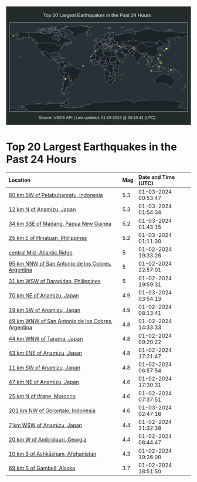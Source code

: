 ![Map](./map.png)

# Top 20 Largest Earthquakes in the Past 24 Hours

| Location | Mag | Date and Time (UTC) |
|:---|:---|:---|
| [60 km SW of Pelabuhanratu, Indonesia](https://earthquake.usgs.gov/earthquakes/eventpage/us6000m1ar) | 5.3 | 01-03-2024 00:53:47 |
| [12 km N of Anamizu, Japan](https://earthquake.usgs.gov/earthquakes/eventpage/us6000m1bj) | 5.3 | 01-03-2024 01:54:34 |
| [34 km SSE of Madang, Papua New Guinea](https://earthquake.usgs.gov/earthquakes/eventpage/us6000m1bg) | 5.2 | 01-03-2024 01:43:15 |
| [25 km E of Hinatuan, Philippines](https://earthquake.usgs.gov/earthquakes/eventpage/us6000m1b7) | 5.2 | 01-03-2024 01:11:30 |
| [central Mid-Atlantic Ridge](https://earthquake.usgs.gov/earthquakes/eventpage/us6000m18t) | 5 | 01-02-2024 19:33:26 |
| [95 km NNW of San Antonio de los Cobres, Argentina](https://earthquake.usgs.gov/earthquakes/eventpage/us6000m1ae) | 5 | 01-02-2024 22:57:01 |
| [31 km WSW of Darapidap, Philippines](https://earthquake.usgs.gov/earthquakes/eventpage/us6000m18z) | 5 | 01-02-2024 19:59:31 |
| [70 km NE of Anamizu, Japan](https://earthquake.usgs.gov/earthquakes/eventpage/us6000m1bt) | 4.9 | 01-03-2024 03:54:13 |
| [19 km SW of Anamizu, Japan](https://earthquake.usgs.gov/earthquakes/eventpage/us6000m13q) | 4.9 | 01-02-2024 08:13:41 |
| [49 km WNW of San Antonio de los Cobres, Argentina](https://earthquake.usgs.gov/earthquakes/eventpage/us6000m16b) | 4.8 | 01-02-2024 14:33:33 |
| [44 km WNW of Tarama, Japan](https://earthquake.usgs.gov/earthquakes/eventpage/us6000m13z) | 4.8 | 01-02-2024 09:20:22 |
| [43 km ENE of Anamizu, Japan](https://earthquake.usgs.gov/earthquakes/eventpage/us6000m17v) | 4.8 | 01-02-2024 17:21:47 |
| [11 km SW of Anamizu, Japan](https://earthquake.usgs.gov/earthquakes/eventpage/us6000m13h) | 4.8 | 01-02-2024 06:57:54 |
| [47 km NE of Anamizu, Japan](https://earthquake.usgs.gov/earthquakes/eventpage/us6000m182) | 4.6 | 01-02-2024 17:30:31 |
| [25 km N of Ifrane, Morocco](https://earthquake.usgs.gov/earthquakes/eventpage/us6000m13n) | 4.6 | 01-02-2024 07:37:51 |
| [201 km NW of Gorontalo, Indonesia](https://earthquake.usgs.gov/earthquakes/eventpage/us6000m1bm) | 4.6 | 01-03-2024 02:47:16 |
| [7 km WSW of Anamizu, Japan](https://earthquake.usgs.gov/earthquakes/eventpage/us6000m1a4) | 4.4 | 01-02-2024 21:32:38 |
| [20 km W of Ambrolauri, Georgia](https://earthquake.usgs.gov/earthquakes/eventpage/us6000m13r) | 4.4 | 01-02-2024 08:44:47 |
| [10 km S of Ashkāsham, Afghanistan](https://earthquake.usgs.gov/earthquakes/eventpage/us6000m18n) | 4.3 | 01-02-2024 19:26:00 |
| [69 km S of Gambell, Alaska](https://earthquake.usgs.gov/earthquakes/eventpage/us6000m18j) | 3.7 | 01-02-2024 18:51:50 |
